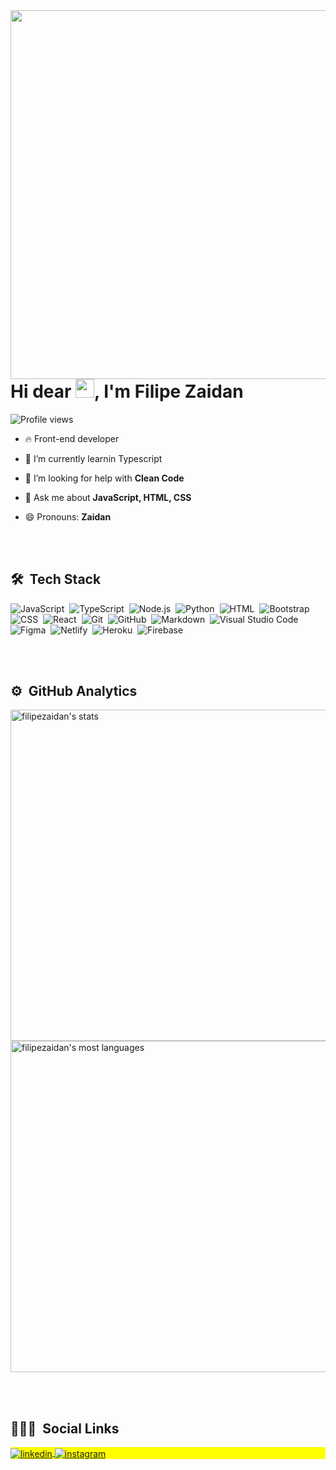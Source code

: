 
<img align="right" height="590em" src="https://raw.githubusercontent.com/gist/filipezaidan/6f2e69edb327142c5052ee9a2653ea6b/raw/756db68318946b8c4e513b62420fb7c5cd9a3543/githubcard.svg"/>
<h1 align="left">Hi dear <img src="https://raw.githubusercontent.com/kaueMarques/kaueMarques/master/hi.gif" width="30px">, I'm Filipe Zaidan</h1>
<p align="left"> <img src="https://komarev.com/ghpvc/?username=filipezaidan&color=yellow" alt="Profile views" /> </p>

- 🔥 Front-end developer

- 🔭 I’m currently learnin Typescript

- 👨 I’m looking for help with **Clean Code**

- 💬 Ask me about **JavaScript, HTML, CSS**

- 😄 Pronouns: **Zaidan**

<br><br>

## 🛠 &nbsp;Tech Stack

![JavaScript](https://img.shields.io/badge/-JavaScript-05122A?style=flat&logo=javascript)&nbsp;
![TypeScript](https://img.shields.io/badge/-TypeScript-05122A?style=flat&logo=typescript)&nbsp;
![Node.js](https://img.shields.io/badge/-Node.js-05122A?style=flat&logo=node.js)&nbsp;
![Python](https://img.shields.io/badge/-Python-05122A?style=flat&logo=python)&nbsp;
![HTML](https://img.shields.io/badge/-HTML-05122A?style=flat&logo=HTML5)&nbsp;
![Bootstrap](https://img.shields.io/badge/-Bootstrap-05122A?style=flat&logo=bootstrap)&nbsp;
![CSS](https://img.shields.io/badge/-CSS-05122A?style=flat&logo=CSS3&logoColor=1572B6)&nbsp;
![React](https://img.shields.io/badge/-React-05122A?style=flat&logo=react)&nbsp;
![Git](https://img.shields.io/badge/-Git-05122A?style=flat&logo=git)&nbsp;
![GitHub](https://img.shields.io/badge/-GitHub-05122A?style=flat&logo=github)&nbsp;
![Markdown](https://img.shields.io/badge/-Markdown-05122A?style=flat&logo=markdown)&nbsp;
![Visual Studio Code](https://img.shields.io/badge/-Visual%20Studio%20Code-05122A?style=flat&logo=visual-studio-code&logoColor=007ACC)&nbsp;
![Figma](https://img.shields.io/badge/-Figma-05122A?style=flat&logo=figma)&nbsp;
![Netlify](https://img.shields.io/badge/-Netlify-05122A?style=flat&logo=netlify)&nbsp;
![Heroku](https://img.shields.io/badge/-Heroku-05122A?style=flat&logo=heroku)&nbsp;
![Firebase](https://img.shields.io/badge/-Firebase-05122A?style=flat&logo=firebase)&nbsp;

<br><br>

## ⚙️ &nbsp;GitHub Analytics

<p align="left">
<img width="530em" src="https://github-readme-stats.vercel.app/api?username=filipezaidan&show_icons=true&theme=vision-friendly-dark" alt="filipezaidan's stats"/>
<img width="530em" src="https://github-readme-stats.vercel.app/api/top-langs/?username=filipezaidan&layout=compact&theme=vision-friendly-dark" alt="filipezaidan's most languages"/>
</p>

<br><br>

## 👨🏽‍🦲 &nbsp;Social Links

<p align="left" style="background:yellow">
<a href="https://linkedin.com/in/filipezaidan" target="_blank">
  <img align="center" src="https://img.shields.io/badge/-filipezaidan-05122A?style=flat&logo=linkedin" alt="linkedin"/>
</a>
<a href="https://instagram.com/filipezaidan" target="_blank">
 <img align="center" src="https://img.shields.io/badge/-filipezaidan-05122A?style=flat&logo=instagram" alt="instagram"/>
</a>
</p>
